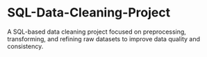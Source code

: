# SQL-Data-Cleaning-Project
A SQL-based data cleaning project focused on preprocessing, transforming, and refining raw datasets to improve data quality and consistency.
